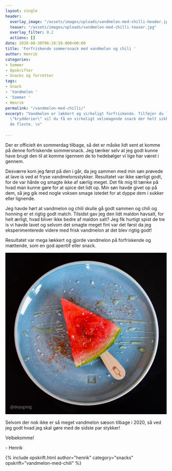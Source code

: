 ```yaml
---
layout: single
header:
  overlay_image: "/assets/images/uploads/vandmelon-med-chilli-header.jpg"
  teaser: "/assets/images/uploads/vandmelon-med-chilli-teaser.jpg"
  overlay_filter: 0.2
  actions: []
date: 2020-08-30T06:10:59.000+00:00
title: 'Forfriskende sommersnack med vandmelon og chili '
author: Henrik
categories:
- Sommer
- Opskrifter
- Snacks og forretter
tags:
- Snack
- 'Vandmelon '
- 'Sommer '
- Henrik
permalink: "/vandmelon-med-chilli/"
excerpt: "Vandmelon er lækkert og virkeligt forfriskende. Tilføjer du lige tre simple
  \"krydderier\" vil du få en virkeligt velsmagende snack der helt sikkert overrasker
  de fleste. \n"

---
```

Der er officielt én sommerdag tilbage, så det er måske lidt sent at komme på denne forfriskende sommersnack. Jeg tænker selv at jeg godt kunne have brugt den til at komme igennem de to hedebølger vi lige har været i gennem.

Desværre kom jeg først på den i går, da jeg sammen med min søn prøvede at lave is ved at fryse vandmelonsstykker. Resultatet var ikke særligt godt, for de var hårde og smagte ikke af særlig meget. Det fik mig til tænke på hvad man kunne gøre for at spice det lidt op. Min søn havde givet op på dem, så jeg gik med nogle voksen smage istedet for at dyppe dem i sukker eller lignende.

Jeg havde hørt at vandmelon og chili skulle gå godt sammen og chili og honning er et rigtig godt match. Tilsidst gav jeg den lidt maldon havsalt, for helt ærligt, hvad bliver ikke bedre af maldon salt? Jeg fik hurtigt spist de tre is vi havde lavet og selvom det smagte meget fint var det først da jeg eksperimenterede videre med frisk vandmelon at det blev rigtig godt! 

Resultatet var mega lækkert og gjorde vandmelon på forfriskende og mættende, som en god aperitif eller snack.

![](/assets/images/uploads/vandmelon-med-chilli-teaser.jpg)

Selvom der nok ikke er så meget vandmelon sæson tilbage i 2020, så ved jeg godt hvad jeg skal gøre med de sidste par stykker!

Velbekomme!

\- Henrik

{% include opskrift.html author="henrik" category="snacks" opskrift="vandmelon-med-chili" %}